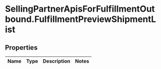 # SellingPartnerApisForFulfillmentOutbound.FulfillmentPreviewShipmentList

## Properties
Name | Type | Description | Notes
------------ | ------------- | ------------- | -------------


